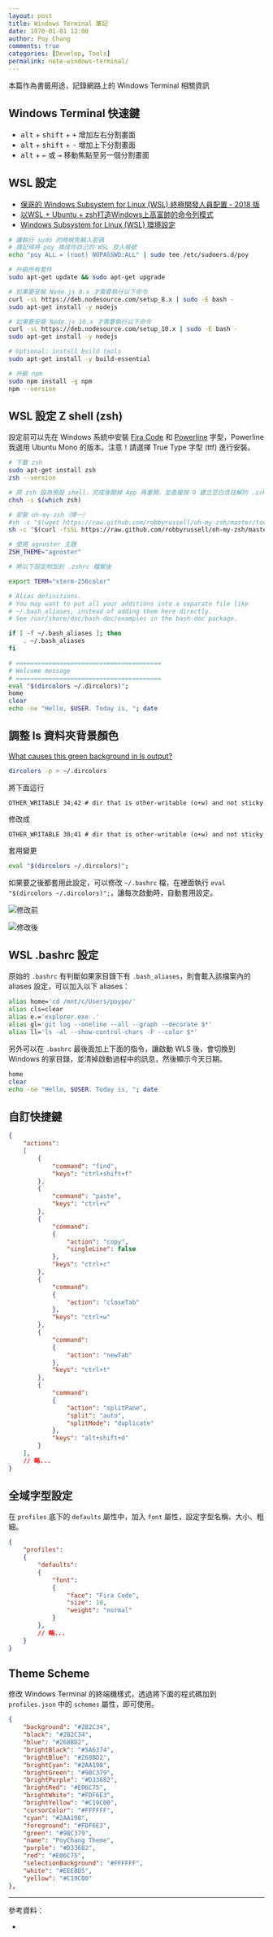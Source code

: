 ```yaml
---
layout: post
title: Windows Terminal 筆記
date: 1970-01-01 12:00
author: Poy Chang
comments: true
categories: [Develop, Tools]
permalink: note-windows-terminal/
---
```


本篇作為書籤用途，記錄網路上的 Windows Terminal 相關資訊

## Windows Terminal 快速鍵

- <kbd>alt</kbd> + <kbd>shift</kbd> + <kbd>+</kbd> 增加左右分割畫面
- <kbd>alt</kbd> + <kbd>shift</kbd> + <kbd>-</kbd> 增加上下分割畫面
- <kbd>alt</kbd> + <kbd>←</kbd> 或 <kbd>→</kbd> 移動焦點至另一個分割畫面

## WSL 設定

- [保哥的 Windows Subsystem for Linux (WSL) 終極開發人員配置 - 2018 版](https://blog.miniasp.com/post/2018/06/15/My-Windows-Subsystem-for-Linux-WSL-Setup-2018)
- [以WSL + Ubuntu + zsh打造Windows上高富帥的命令列模式](https://blog.kkbruce.net/2019/03/wsl-ubuntu-zsh-windows-command-line.html)
- [Windows Subsystem for Linux (WSL) 環境設定](https://hackmd.io/@tf-z1zFMTIC8ADhxEcGJEA/BJByCIUHf)

```bash
# 讓執行 sudo 的時候免輸入密碼
# 請記得將 poy 換成你自己的 WSL 登入帳號
echo "poy ALL = (root) NOPASSWD:ALL" | sudo tee /etc/sudoers.d/poy

# 升級所有套件
sudo apt-get update && sudo apt-get upgrade

# 如果要安裝 Node.js 8.x 才需要執行以下命令
curl -sL https://deb.nodesource.com/setup_8.x | sudo -E bash -
sudo apt-get install -y nodejs

# 如果要安裝 Node.js 10.x 才需要執行以下命令
curl -sL https://deb.nodesource.com/setup_10.x | sudo -E bash -
sudo apt-get install -y nodejs

# Optional: install build tools
sudo apt-get install -y build-essential

# 升級 npm
sudo npm install -g npm
npm --version
```

## WSL 設定 Z shell (zsh)

設定前可以先在 Windows 系統中安裝 [Fira Code](https://github.com/tonsky/FiraCode) 和 [Powerline](https://github.com/powerline/fonts) 字型，Powerline 我選用 Ubuntu Mono 的版本。注意！請選擇 True Type 字型 (ttf) 進行安裝。

```bash
# 下載 zsh
sudo apt-get install zsh
zsh --version

# 將 zsh 設為預設 shell，完成後關掉 App 再重開，並直接按 0 建立空白含註解的 .zshrc
chsh -s $(which zsh)

# 安裝 oh-my-zsh（擇一）
#sh -c "$(wget https://raw.github.com/robbyrussell/oh-my-zsh/master/tools/install.sh -O -)"
sh -c "$(curl -fsSL https://raw.github.com/robbyrussell/oh-my-zsh/master/tools/install.sh)"
```

```bash
# 使用 agnoster 主題
ZSH_THEME="agnoster"

# 將以下設定附加到 .zshrc 檔案後

export TERM="xterm-256color"

# Alias definitions.
# You may want to put all your additions into a separate file like
# ~/.bash_aliases, instead of adding them here directly.
# See /usr/share/doc/bash-doc/examples in the bash-doc package.

if [ -f ~/.bash_aliases ]; then
    . ~/.bash_aliases
fi

# ========================================
# Welcome message
# ========================================
eval "$(dircolors ~/.dircolors)";
home
clear
echo -ne "Hello, $USER. Today is, "; date
```

## 調整 ls 資料夾背景顏色

[What causes this green background in ls output?](https://unix.stackexchange.com/questions/94498/what-causes-this-green-background-in-ls-output?newreg=e23f5b22156d4316a2dd522b69141684)

```bash
dircolors -p > ~/.dircolors
```

將下面這行

```
OTHER_WRITABLE 34;42 # dir that is other-writable (o+w) and not sticky
```

修改成

```
OTHER_WRITABLE 30;41 # dir that is other-writable (o+w) and not sticky
```

套用變更

```bash
eval "$(dircolors ~/.dircolors)";
```

如果要之後都套用此設定，可以修改 `~/.bashrc` 檔，在裡面執行 `eval "$(dircolors ~/.dircolors)";`，讓每次啟動時，自動套用設定。

![修改前](https://i.imgur.com/nRxt29o.png)

![修改後](https://i.imgur.com/MSpd6xz.png)

## WSL .bashrc 設定

原始的 `.bashrc` 有判斷如果家目錄下有 `.bash_aliases`，則會載入該檔案內的 aliases 設定，可以加入以下 aliases：

```bash
alias home='cd /mnt/c/Users/poypo/'
alias cls=clear
alias e.='explorer.exe .'
alias gl='git log --oneline --all --graph --decorate $*'
alias ll='ls -al --show-control-chars -F --color $*'
```

另外可以在 `.bashrc` 最後面加上下面的指令，讓啟動 WLS 後，會切換到 Windows 的家目錄，並清掉啟動過程中的訊息，然後顯示今天日期。

```bash
home
clear
echo -ne "Hello, $USER. Today is, "; date
```

## 自訂快捷鍵

```json
{
    "actions": 
    [
        {
            "command": "find",
            "keys": "ctrl+shift+f"
        },
        {
            "command": "paste",
            "keys": "ctrl+v"
        },
        {
            "command": 
            {
                "action": "copy",
                "singleLine": false
            },
            "keys": "ctrl+c"
        },
        {
            "command": 
            {
                "action": "closeTab"
            },
            "keys": "ctrl+w"
        },
        {
            "command": 
            {
                "action": "newTab"
            },
            "keys": "ctrl+t"
        },
        {
            "command": 
            {
                "action": "splitPane",
                "split": "auto",
                "splitMode": "duplicate"
            },
            "keys": "alt+shift+d"
        }
    ],
    // 略...
}
```

## 全域字型設定

在 `profiles` 底下的 `defaults` 屬性中，加入 `font` 屬性，設定字型名稱、大小、粗細。

```json
{
    "profiles": 
    {
        "defaults": 
        {
            "font": 
            {
                "face": "Fira Code",
                "size": 10,
                "weight": "normal"
            }
        },
        // 略...
    }
}
```

## Theme Scheme

修改 Windows Terminal 的終端機樣式，透過將下面的程式碼加到 `profiles.json` 中的 `schemes` 屬性，即可使用。

```json
{
    "background": "#282C34",
    "black": "#282C34",
    "blue": "#268BD2",
    "brightBlack": "#5A6374",
    "brightBlue": "#268BD2",
    "brightCyan": "#2AA198",
    "brightGreen": "#98C379",
    "brightPurple": "#D33682",
    "brightRed": "#E06C75",
    "brightWhite": "#FDF6E3",
    "brightYellow": "#C19C00",
    "cursorColor": "#FFFFFF",
    "cyan": "#2AA198",
    "foreground": "#FDF6E3",
    "green": "#98C379",
    "name": "PoyChang Theme",
    "purple": "#D33682",
    "red": "#E06C75",
    "selectionBackground": "#FFFFFF",
    "white": "#EEE8D5",
    "yellow": "#C19C00"
},
```

----------

參考資料：

* []()
